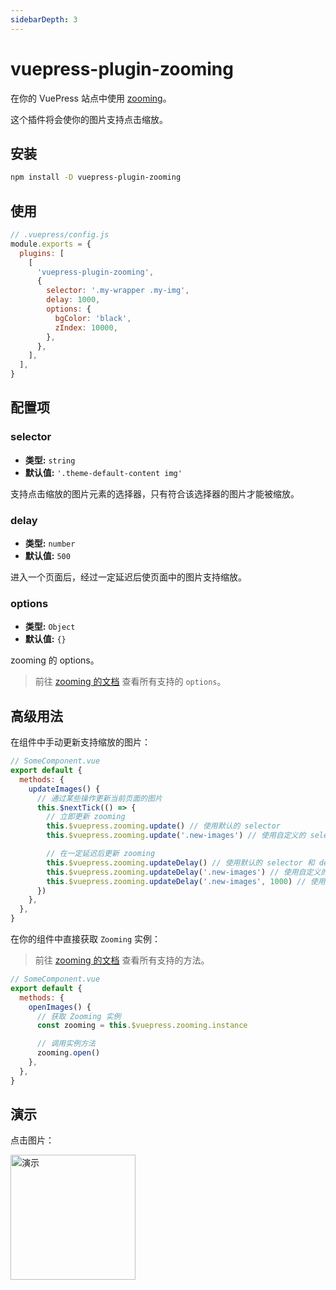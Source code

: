 ```yaml
---
sidebarDepth: 3
---
```


# vuepress-plugin-zooming <GitHubLink repo="vuepress/vuepress-community"/>

在你的 VuePress 站点中使用 [zooming](https://github.com/kingdido999/zooming)。

这个插件将会使你的图片支持点击缩放。

## 安装

```sh
npm install -D vuepress-plugin-zooming
```

## 使用

```js
// .vuepress/config.js
module.exports = {
  plugins: [
    [
      'vuepress-plugin-zooming',
      {
        selector: '.my-wrapper .my-img',
        delay: 1000,
        options: {
          bgColor: 'black',
          zIndex: 10000,
        },
      },
    ],
  ],
}
```

## 配置项

### selector

- **类型:** `string`
- **默认值:** `'.theme-default-content img'`

支持点击缩放的图片元素的选择器，只有符合该选择器的图片才能被缩放。

### delay

- **类型:** `number`
- **默认值:** `500`

进入一个页面后，经过一定延迟后使页面中的图片支持缩放。

### options

- **类型:** `Object`
- **默认值:** `{}`

zooming 的 options。

> 前往 [zooming 的文档](https://desmonding.me/zooming/docs/#/configuration?id=options) 查看所有支持的 `options`。

## 高级用法

在组件中手动更新支持缩放的图片：

```js
// SomeComponent.vue
export default {
  methods: {
    updateImages() {
      // 通过某些操作更新当前页面的图片
      this.$nextTick(() => {
        // 立即更新 zooming
        this.$vuepress.zooming.update() // 使用默认的 selector
        this.$vuepress.zooming.update('.new-images') // 使用自定义的 selector

        // 在一定延迟后更新 zooming
        this.$vuepress.zooming.updateDelay() // 使用默认的 selector 和 delay
        this.$vuepress.zooming.updateDelay('.new-images') // 使用自定义的 selector 和默认的 delay
        this.$vuepress.zooming.updateDelay('.new-images', 1000) // 使用自定义的 selector 和 delay
      })
    },
  },
}
```

在你的组件中直接获取 `Zooming` 实例：

> 前往 [zooming 的文档](https://desmonding.me/zooming/docs/#/api-reference) 查看所有支持的方法。

```js
// SomeComponent.vue
export default {
  methods: {
    openImages() {
      // 获取 Zooming 实例
      const zooming = this.$vuepress.zooming.instance

      // 调用实例方法
      zooming.open()
    },
  },
}
```

## 演示

点击图片：

<img class="no-medium-zoom zooming" src="/logo/600x600.png" alt="演示" width="200"/>
